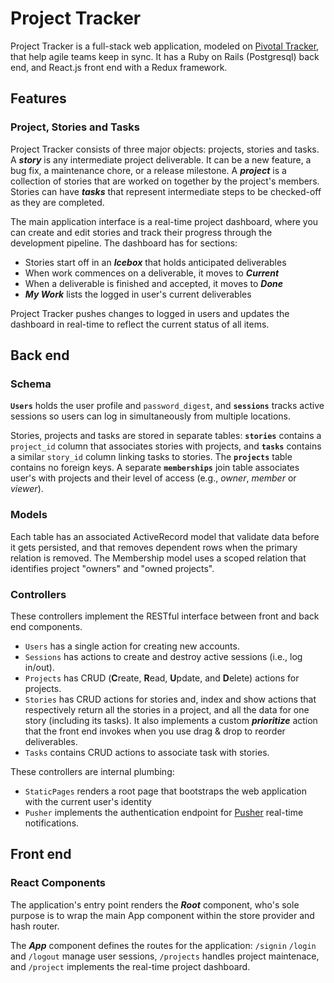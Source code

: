 # Project Tracker

Project Tracker is a full-stack web application, modeled on [Pivotal Tracker](http://www.pivotaltracker.com),
that help agile teams keep in sync. It has a Ruby on Rails (Postgresql) back end,
and React.js front end with a Redux framework.

## Features

### Project, Stories and Tasks

Project Tracker consists of three major objects: projects, stories and tasks. A ***story*** is any intermediate project deliverable. It can be a new feature, a bug fix, a maintenance chore, or a release milestone. A ***project*** is a collection of stories that are worked on together by the project's members. Stories can have ***tasks*** that represent intermediate steps to be checked-off as they are completed.

The main application interface is a real-time project dashboard, where you can create and edit stories and track their progress through the development pipeline. The dashboard has for sections:
- Stories start off in an ***Icebox*** that holds anticipated deliverables
- When work commences on a deliverable, it moves to ***Current***
- When a deliverable is finished and accepted, it moves to ***Done***
- ***My Work*** lists the logged in user's current deliverables

Project Tracker pushes changes to logged in users and updates the dashboard in real-time to reflect the current status of all items.

## Back end

### Schema

**```Users```** holds the user profile and ```password_digest```, and **```sessions```** tracks active sessions so users can log in simultaneously from multiple locations.

Stories, projects and tasks are stored in separate tables: **```stories```** contains a ```project_id``` column that associates stories with projects, and **``tasks``** contains a similar ```story_id``` column linking tasks to stories. The **```projects```** table contains no foreign keys. A separate **```memberships```** join table associates user's with projects and their level of access (e.g., *owner*, *member* or *viewer*).

### Models

Each table has an associated ActiveRecord model that validate data before it gets persisted, and that removes dependent rows when the primary relation is removed. The Membership model uses a scoped relation that identifies project "owners" and "owned projects".

### Controllers

These controllers implement the RESTful interface between front and back end components.

- ```Users``` has a single action for creating new accounts.
- ```Sessions``` has actions to create and destroy active sessions (i.e., log in/out).
- ```Projects``` has CRUD (**C**reate, **R**ead, **U**pdate, and **D**elete) actions for projects.
- ```Stories``` has CRUD actions for stories and, index and show actions that respectively return all the stories in a project, and all the data for one story (including its tasks). It also implements a custom ***prioritize*** action that the front end invokes when you use drag & drop to reorder deliverables.
- ```Tasks``` contains CRUD actions to associate task with stories.

These controllers are internal plumbing:
- ```StaticPages``` renders a root page that bootstraps the web application with the current user's identity
- ```Pusher``` implements the authentication endpoint for [Pusher](https://pusher.com/) real-time notifications.

## Front end

### React Components

The application's entry point renders the ***Root*** component, who's sole purpose is to wrap the main App component within the store provider and hash router.

The ***App*** component defines the routes for the application: ```/signin``` ```/login``` and ```/logout``` manage user sessions, ```/projects``` handles project maintenace, and ```/project``` implements the real-time project dashboard.
